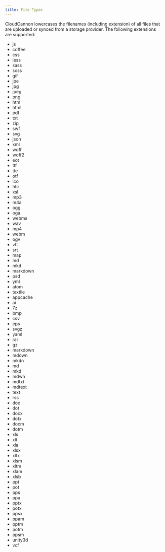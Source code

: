 ```yaml
---
title: File Types
---
```


CloudCannon lowercases the filenames (including extension) of all files that are uploaded or synced from a storage provider. The following extensions are supported:

* js
* coffee
* css
* less
* sass
* scss
* gif
* jpe
* jpg
* jpeg
* png
* htm
* html
* pdf
* txt
* zip
* swf
* svg
* json
* xml
* woff
* woff2
* eot
* ttf
* tte
* otf
* ico
* htc
* xsl
* mp3
* m4a
* ogg
* oga
* webma
* wav
* mp4
* webm
* ogv
* vtt
* srt
* map
* md
* mkd
* markdown
* psd
* yml
* atom
* textile
* appcache
* ai
* 7z
* bmp
* csv
* eps
* svgz
* yaml
* rar
* gz
* markdown
* mdown
* mkdn
* md
* mkd
* mdwn
* mdtxt
* mdtext
* text
* rss
* doc
* dot
* docx
* dotx
* docm
* dotm
* xls
* xlt
* xla
* xlsx
* xltx
* xlsm
* xltm
* xlam
* xlsb
* ppt
* pot
* pps
* ppa
* pptx
* potx
* ppsx
* ppam
* pptm
* potm
* ppsm
* unity3d
* vcf
